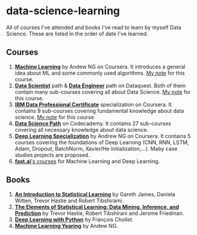 # data-science-learning

All of courses I've attended and books I've read to learn by myself Data Science. These are listed in the order of date I've learned.

## Courses

1. [**Machine Learning**](https://www.coursera.org/learn/machine-learning) by Andew NG on Coursera. It introduces a general idea about ML and some commonly used algorithms. [My note](https://rawnote.dinhanhthi.com/tags#ml-coursera) for this course.
2. **[Data Scientist](https://www.dataquest.io/path/data-scientist)** path & **[Data Engineer](https://www.dataquest.io/path/data-engineer/)** path on Dataquest. Both of them contain many sub-courses covering all about Data Science. [My note](https://rawnote.dinhanhthi.com/tags#dataquest) for this course.
3. **[IBM Data Professional Certificate](https://www.coursera.org/specializations/ibm-data-science-professional-certificate)** specialization on Coursera. It contains 9 sub-courses covering fundamental knowledge about data science. [My note](https://rawnote.dinhanhthi.com/tags#ibm-data) for this course.
4. **[Data Science Path](https://www.codecademy.com/learn/paths/data-science)** on Codecademy. It contains 27 sub-courses covering all necessary knowledge about data science.
5. **[Deep Learning Specialization](https://www.coursera.org/specializations/deep-learning)** by Andrew NG on Coursera. It contains 5 courses covering the foundations of Deep Learning (CNN, RNN, LSTM, Adam, Dropout, BatchNorm, Xavier/He initialization,...). Maby case studies projects are proposed.
6. [**fast.ai**'s courses](https://www.fast.ai/) for Machine Learning and Deep Learning.

## Books

1. **[An Introduction to Statistical Learning](https://www-bcf.usc.edu/~gareth/ISL/)** by Gareth James, Daniela Witten, Trevor Hastie and Robert Tibshirami.
2. **[The Elements of Statistical Learning: Data Mining, Inference, and Prediction](http://web.stanford.edu/~hastie/ElemStatLearn/)** by Trevor Hastie, Robert Tibshirani and Jerome Friedman.
3. **[Deep Learning with Python](https://www.manning.com/books/deep-learning-with-python)** by François Chollet.
4. **[Machine Learning Yearing](https://www.deeplearning.ai/machine-learning-yearning/)** by Andew NG.



